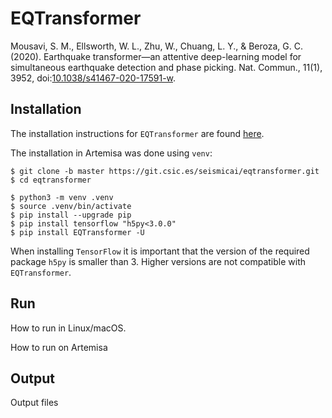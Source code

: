 # EQTransformer

Mousavi, S. M., Ellsworth, W. L., Zhu, W., Chuang, L. Y., & Beroza, G. C. (2020).
Earthquake transformer—an attentive deep-learning model for simultaneous earthquake
detection and phase picking. Nat. Commun., 11(1), 3952,
doi:[10.1038/s41467-020-17591-w](http://www.nature.com/articles/s41467-020-17591-w).

## Installation

The installation instructions for `EQTransformer` are found
[here](https://eqtransformer.readthedocs.io/en/latest/installation.html).

The installation in Artemisa was done using `venv`:

```console
$ git clone -b master https://git.csic.es/seismicai/eqtransformer.git
$ cd eqtransformer

$ python3 -m venv .venv
$ source .venv/bin/activate
$ pip install --upgrade pip
$ pip install tensorflow "h5py<3.0.0"
$ pip install EQTransformer -U
```

When installing `TensorFlow` it is important that the version of the
required package `h5py` is smaller than 3. Higher versions are not
compatible with `EQTransformer`.

## Run

How to run in Linux/macOS.


How to run on Artemisa
## Output

Output files
